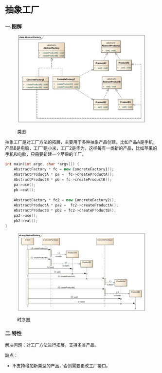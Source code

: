 # 抽象工厂

### 一.图解

<figure><img src="../../.gitbook/assets/image (9).png" alt=""><figcaption><p>类图</p></figcaption></figure>

抽象工厂是对工厂方法的拓展，主要用于多种抽象产品创建。比如产品A是手机，产品B是电脑，工厂1是小米，工厂2是华为，这样每有一类新的产品，比如苹果的手机和电脑，只需要新建一个苹果的工厂。

```cpp
int main(int argc, char *argv[]) {
	AbstractFactory * fc = new ConcreteFactory1();
	AbstractProductA * pa =  fc->createProductA();
	AbstractProductB * pb = fc->createProductB();
	pa->use();
	pb->eat();
	
	AbstractFactory * fc2 = new ConcreteFactory2();
	AbstractProductA * pa2 =  fc2->createProductA();
	AbstractProductB * pb2 = fc2->createProductB();
	pa2->use();
	pb2->eat();
}
```

<figure><img src="../../.gitbook/assets/image (10).png" alt=""><figcaption><p>时序图</p></figcaption></figure>

### 二.特性

解决问题：对工厂方法进行拓展，支持多类产品。

缺点：

* 不支持增加新类型的产品，否则需要更改工厂接口。
